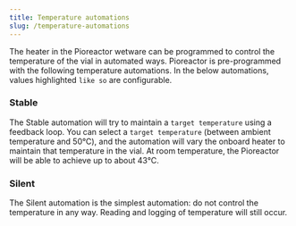 ```yaml
---
title: Temperature automations
slug: /temperature-automations
---
```


The heater in the Pioreactor wetware can be programmed to control the temperature of the vial in automated ways. Pioreactor is pre-programmed with the following temperature automations. In the below automations, values highlighted `like so` are configurable.

### Stable

The Stable automation will try to maintain a `target temperature` using a feedback loop. You can select a `target temperature` (between ambient temperature and 50℃), and the automation will vary the onboard heater to maintain that temperature in the vial. At room temperature, the Pioreactor will be able to achieve up to about 43℃.

### Silent

The Silent automation is the simplest automation: do not control the temperature in any way. Reading and logging of temperature will still occur.

